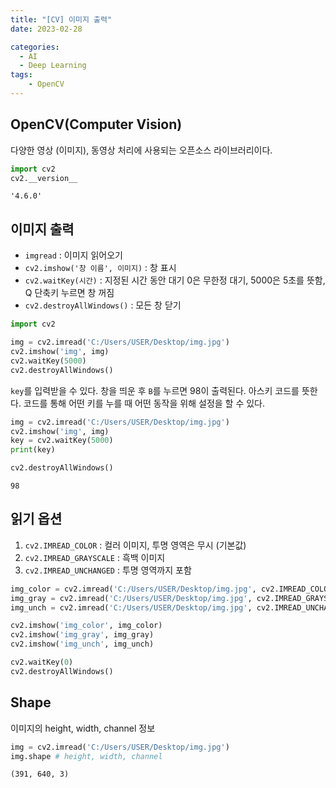 ```yaml
---
title: "[CV] 이미지 출력"
date: 2023-02-28

categories:
  - AI
  - Deep Learning
tags:
    - OpenCV
---
```

## OpenCV(Computer Vision)
다양한 영상 (이미지), 동영상 처리에 사용되는 오픈소스 라이브러리이다.


```python
import cv2
cv2.__version__
```




    '4.6.0'



## 이미지 출력

- `imgread` : 이미지 읽어오기
- `cv2.imshow('창 이름', 이미지)` : 창 표시
- `cv2.waitKey(시간)` : 지정된 시간 동안 대기
    0은 무한정 대기, 5000은 5초를 뜻함, Q 단축키 누르면 창 꺼짐
- `cv2.destroyAllWindows()` : 모든 창 닫기


```python
import cv2

img = cv2.imread('C:/Users/USER/Desktop/img.jpg') 
cv2.imshow('img', img) 
cv2.waitKey(5000) 
cv2.destroyAllWindows()
```

`key`를 입력받을 수 있다. 창을 띄운 후 `B`를 누르면 98이 출력된다. 아스키 코드를 뜻한다. 코드를 통해 어떤 키를 누를 때 어떤 동작을 위해 설정을 할 수 있다.


```python
img = cv2.imread('C:/Users/USER/Desktop/img.jpg') 
cv2.imshow('img', img) 
key = cv2.waitKey(5000) 
print(key)

cv2.destroyAllWindows()
```

    98
    

## 읽기 옵션
1. `cv2.IMREAD_COLOR` : 컬러 이미지, 투명 영역은 무시 (기본값)
2. `cv2.IMREAD_GRAYSCALE` : 흑백 이미지
3. `cv2.IMREAD_UNCHANGED` : 투명 영역까지 포함


```python
img_color = cv2.imread('C:/Users/USER/Desktop/img.jpg', cv2.IMREAD_COLOR)
img_gray = cv2.imread('C:/Users/USER/Desktop/img.jpg', cv2.IMREAD_GRAYSCALE)
img_unch = cv2.imread('C:/Users/USER/Desktop/img.jpg', cv2.IMREAD_UNCHANGED)

cv2.imshow('img_color', img_color)
cv2.imshow('img_gray', img_gray)
cv2.imshow('img_unch', img_unch)

cv2.waitKey(0)
cv2.destroyAllWindows() 
```

## Shape
이미지의 height, width, channel 정보


```python
img = cv2.imread('C:/Users/USER/Desktop/img.jpg') 
img.shape # height, width, channel
```




    (391, 640, 3)


